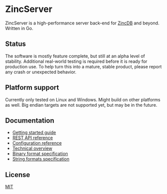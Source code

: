 # ZincServer

ZincServer is a high-performance server back-end for [ZincDB]() and beyond. Written in Go.

## Status

The software is mostly feature complete, but still at an alpha level of stability. Additional real-world testing is required before it is ready for production use. To help turn this into a mature, stable product, please report any crash or unexpected behavior.

## Platform support

Currently only tested on Linux and Windows. Might build on other platforms as well. Big endian targets are not supported yet, but may be in the future.

## Documentation

* [Getting started guide](https://github.com/zincbase/zincserver/blob/master/docs/Getting%20started%20guide.md)
* [REST API reference](https://github.com/zincbase/zincserver/blob/master/docs/REST%20API%20reference.md)
* [Configuration reference](https://github.com/zincbase/zincserver/blob/master/docs/Configuration%20reference.md)
* [Technical overview](https://github.com/zincbase/zincserver/blob/master/docs/Technical%20overview.md)
* [Binary format specification](https://github.com/zincbase/zincserver/blob/master/docs/Binary%20format%20specification.md)
* [String formats specification](https://github.com/zincbase/zincserver/blob/master/docs/String%20formats%20specification.md)

## License

[MIT](https://github.com/zincbase/zincserver/blob/master/LICENSE)